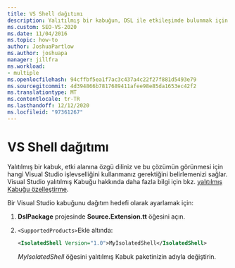 ```yaml
---
title: VS Shell dağıtımı
description: Yalıtılmış bir kabuğun, DSL ile etkileşimde bulunmak için hangi Visual Studio işlevselliğini ve bu çözümün nasıl görüneceğini belirlemenizi sağladığını öğrenin.
ms.custom: SEO-VS-2020
ms.date: 11/04/2016
ms.topic: how-to
author: JoshuaPartlow
ms.author: joshuapa
manager: jillfra
ms.workload:
- multiple
ms.openlocfilehash: 94cffbf5ea1f7ac3c437a4c22f27f881d5493e79
ms.sourcegitcommit: 4d394866b7817689411afee98e85da1653ec42f2
ms.translationtype: MT
ms.contentlocale: tr-TR
ms.lasthandoff: 12/12/2020
ms.locfileid: "97361267"
---
```

# <a name="vs-shell-deployment"></a>VS Shell dağıtımı

Yalıtılmış bir kabuk, etki alanına özgü diliniz ve bu çözümün görünmesi için hangi Visual Studio işlevselliğini kullanmanız gerektiğini belirlemenizi sağlar. Visual Studio yalıtılmış Kabuğu hakkında daha fazla bilgi için bkz. [yalıtılmış Kabuğu özelleştirme](https://visualstudio.microsoft.com/vs/older-downloads/isolated-shell/).

Bir Visual Studio kabuğunu dağıtım hedefi olarak ayarlamak için:

1. **DslPackage** projesinde **Source.Extension.tt** öğesini açın.

2. `<SupportedProducts>`Ekle altında:

   ```xml
   <IsolatedShell Version="1.0">MyIsolatedShell</IsolatedShell>
   ```

   *MyIsolatedShell* öğesini yalıtılmış Kabuk paketinizin adıyla değiştirin.